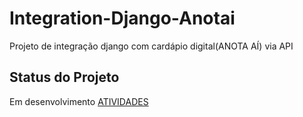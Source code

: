 # Integration-Django-Anotai
Projeto de integração django com cardápio digital(ANOTA AÍ) via API

## Status do Projeto

Em desenvolvimento [ATIVIDADES](https://github.com/users/alexandre-ns/projects/3)